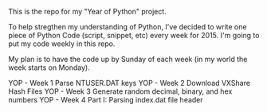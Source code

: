 This is the repo for my "Year of Python" project.

To help stregthen my understanding of Python, I've decided to write one piece of Python Code
(script, snippet, etc) every week for 2015.  I'm going to put my code weekly in this repo.

My plan is to have the code up by Sunday of each week (in my world the week starts on Monday).

YOP - Week 1	Parse NTUSER.DAT keys
YOP - Week 2	Download VXShare Hash Files
YOP - Week 3	Generate random decimal, binary, and hex numbers
YOP - Week 4	Part I: Parsing index.dat file header
